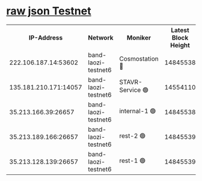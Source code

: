 
[raw json Testnet](https://rpc-check.bandt.stavr.tech/bandt/rpcbandt_result.json)
=

<table><tr><th>IP-Address</th><th>Network</th><th>Moniker</th><th>Latest Block Height</th><th>Earliest Block Height</th><th>Catching Up</th><th>Tx Index</th><th>Voting Power</th><th>Scan Time</th></tr><tr><td>222.106.187.14:53602</td><td>band-laozi-testnet6</td><td>Cosmostation 🔴</td><td>14845538</td><td>13177501</td><td>False</td><td>on</td><td>2203223</td><td>2024-01-14T13:40:56.004713612UTC</td></tr><tr><td>135.181.210.171:14057</td><td>band-laozi-testnet6</td><td>STAVR-Service 🟢</td><td>14554110</td><td>14547001</td><td>False</td><td>on</td><td>0</td><td>2024-01-14T13:40:54.557676134UTC</td></tr><tr><td>35.213.166.39:26657</td><td>band-laozi-testnet6</td><td>internal-1 🟢</td><td>14845538</td><td>14745538</td><td>False</td><td>on</td><td>0</td><td>2024-01-14T13:40:57.001212396UTC</td></tr><tr><td>35.213.189.166:26657</td><td>band-laozi-testnet6</td><td>rest-2 🟢</td><td>14845539</td><td>14745539</td><td>False</td><td>on</td><td>0</td><td>2024-01-14T13:40:57.897043025UTC</td></tr><tr><td>35.213.128.139:26657</td><td>band-laozi-testnet6</td><td>rest-1 🟢</td><td>14845539</td><td>14745539</td><td>False</td><td>on</td><td>0</td><td>2024-01-14T13:40:58.821719379UTC</td></tr></table>
